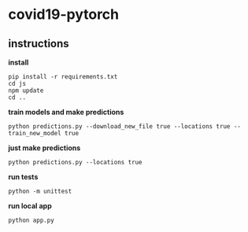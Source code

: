 # covid19-pytorch

## instructions
**install**
```
pip install -r requirements.txt
cd js
npm update
cd ..
```

**train models and make predictions**
```
python predictions.py --download_new_file true --locations true --train_new_model true
```

**just make predictions**
```
python predictions.py --locations true
```

**run tests**
```
python -m unittest
```

**run local app**
```
python app.py
```
